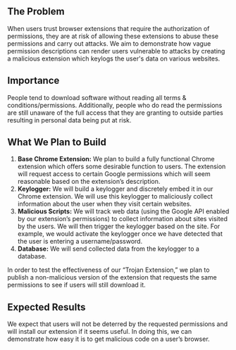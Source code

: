 ## The Problem
When users trust browser extensions that require the authorization of permissions, they are at risk of allowing these extensions to abuse these permissions and carry out attacks. We aim to demonstrate how vague permission descriptions can render users vulnerable to attacks by creating a malicious extension which keylogs the user's data on various websites.

## Importance
People tend to download software without reading all terms & conditions/permissions. Additionally, people who do read the permissions are still unaware of the full access that they are granting to outside parties resulting in personal data being put at risk. 

## What We Plan to Build
1. **Base Chrome Extension:** We plan to build a fully functional Chrome extension which offers some desirable function to users. The extension will request access to certain Google permissions which will seem reasonable based on the extension’s description. 
2. **Keylogger:** We will build a keylogger and discretely embed it in our Chrome extension. We will use this keylogger to maliciously collect information about the user when they visit certain websites.
3. **Malicious Scripts:** We will track web data (using the Google API enabled by our extension’s permissions) to collect information about sites visited by the users. We will then trigger the keylogger based on the site. For example, we would activate the keylogger once we have detected that the user is entering a username/password.
4. **Database:** We will send collected data from the keylogger to a database. 

In order to test the effectiveness of our “Trojan Extension,” we plan to publish a non-malicious version of the extension that requests the same permissions to see if users will still download it.

## Expected Results
We expect that users will not be deterred by the requested permissions and will install our extension if it seems useful. In doing this, we can demonstrate how easy it is to get malicious code on a user’s browser.